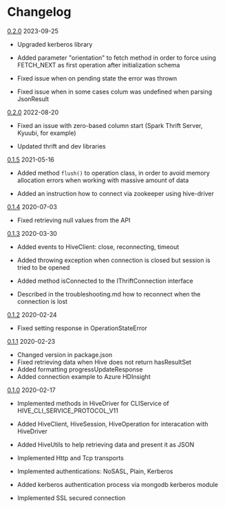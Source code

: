 # Changelog

[0.2.0](https://github.com/lenchv/hive-driver/releases/tag/v0.3.0) 2023-09-25

- Upgraded kerberos library

- Added parameter "orientation" to fetch method in order to force using FETCH_NEXT as first operation after initialization schema

- Fixed issue when on pending state the error was thrown

- Fixed issue when in some cases colum was undefined when parsing JsonResult

[0.2.0](https://github.com/lenchv/hive-driver/releases/tag/v0.2.0) 2022-08-20

- Fixed an issue with zero-based column start (Spark Thrift Server, Kyuubi, for example)

- Updated thrift and dev libraries


[0.1.5](https://github.com/lenchv/hive-driver/releases/tag/v0.1.5) 2021-05-16

- Added method `flush()` to operation class, in order to avoid memory allocation errors when working with massive amount of data

- Added an instruction how to connect via zookeeper using hive-driver

[0.1.4](https://github.com/lenchv/hive-driver/releases/tag/v0.1.4) 2020-07-03

- Fixed retrieving null values from the API

[0.1.3](https://github.com/lenchv/hive-driver/releases/tag/v0.1.3) 2020-03-30

- Added events to HiveClient: close, reconnecting, timeout

- Added throwing exception when connection is closed but session is tried to be opened

- Added method isConnected to the IThriftConnection interface

- Described in the troubleshooting.md how to reconnect when the connection is lost

[0.1.2](https://github.com/lenchv/hive-driver/releases/tag/v0.1.2) 2020-02-24

- Fixed setting response in OperationStateError

[0.1.1](https://github.com/lenchv/hive-driver/releases/tag/v0.1.1) 2020-02-23

- Changed version in package.json
- Fixed retrieving data when Hive does not return hasResultSet
- Added formatting progressUpdateResponse
- Added connection example to Azure HDInsight


[0.1.0](https://github.com/lenchv/hive-driver/releases/tag/v0.1.0) 2020-02-17

- Implemented methods in HiveDriver for CLIService of HIVE_CLI_SERVICE_PROTOCOL_V11

- Added HiveClient, HiveSession, HiveOperation for interacation with HiveDriver

- Added HiveUtils to help retrieving data and present it as JSON

- Implemented Http and Tcp transports

- Implemented authentications: NoSASL, Plain, Kerberos

- Added kerberos authentication process via mongodb kerberos module

- Implemented SSL secured connection
